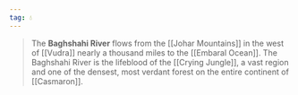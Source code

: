 ```yaml
---
tag: 💧
---
```

> The **Baghshahi River** flows from the [[Johar Mountains]] in the west of [[Vudra]] nearly a thousand miles to the [[Embaral Ocean]]. The Baghshahi River is the lifeblood of the [[Crying Jungle]], a vast region and one of the densest, most verdant forest on the entire continent of [[Casmaron]].








